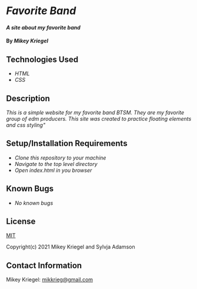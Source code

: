 # _Favorite Band_

#### _A site about my favorite band_

#### By _**Mikey Kriegel**_

## Technologies Used

* _HTML_
* _CSS_

## Description

_This is a simple website for my favorite band BTSM. They are my favorite group of edm producers. This site was created to practice floating elements and css styling"_

## Setup/Installation Requirements

* _Clone this repository to your machine_
* _Navigate to the top level directory_
* _Open index.html in you browser_

## Known Bugs

* _No known bugs_

## License

[MIT](https://opensource.org/licenses/MIT)

Copyright(c) 2021 Mikey Kriegel and Sylvja Adamson

## Contact Information

Mikey Kriegel: mikkrieg@gmail.com
